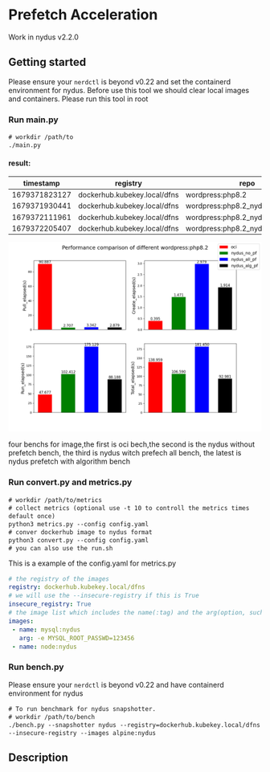 # Prefetch Acceleration
Work in nydus v2.2.0


## Getting started
Please ensure your `nerdctl` is beyond v0.22 and set the containerd environment for nydus.
Before use this tool we should clear local images and containers.
Please run this tool in root

### Run main.py
```shell
# workdir /path/to
./main.py
```

#### result:
| timestamp     | registry                     | repo                               | pull_elapsed(s) | create_elapsed(s) | run_elapsed(s) | total_elapsed(s) |
|---------------|------------------------------|------------------------------------|-----------------|-------------------|----------------|------------------|
| 1679371823127 | dockerhub.kubekey.local/dfns | wordpress:php8.2                   | 90.887442       | 0.394524          | 47.677036      | 138.959002       |
| 1679371930441 | dockerhub.kubekey.local/dfns | wordpress:php8.2_nydus             | 2.707250        | 1.470760          | 102.411740     | 106.589750       |
| 1679372111961 | dockerhub.kubekey.local/dfns | wordpress:php8.2_nydus_prefetchall | 3.341576        | 2.979142          | 175.128998     | 181.449716       |
| 1679372205407 | dockerhub.kubekey.local/dfns | wordpress:php8.2_nydus_prefetch    | 2.879120        | 1.913718          | 88.187928      | 92.980766        |

![](./bench.png)

four benchs for image,the first is oci bech,the second is the nydus without prefetch bench, the third is nydus witch prefech all bench, the latest is nydus prefetch with algorithm bench
### Run convert.py and metrics.py

```shell
# workdir /path/to/metrics
# collect metrics (optional use -t 10 to controll the metrics times default once)
python3 metrics.py --config config.yaml
# conver dockerhub image to nydus format 
python3 convert.py --config config.yaml
# you can also use the run.sh
```

This is a example of the config.yaml for metrics.py
```yaml
# the registry of the images
registry: dockerhub.kubekey.local/dfns
# we will use the --insecure-registry if this is True
insecure_registry: True
# the image list which includes the name(:tag) and the arg(option, such as -e  -v) 
images:
 - name: mysql:nydus 
   arg: -e MYSQL_ROOT_PASSWD=123456
 - name: node:nydus
```
### Run bench.py
Please ensure your `nerdctl` is beyond v0.22 and have containerd environment for nydus
```shell
# To run benchmark for nydus snapshotter.
# workdir /path/to/bench
./bench.py --snapshotter nydus --registry=dockerhub.kubekey.local/dfns --insecure-registry --images alpine:nydus
```
## Description
